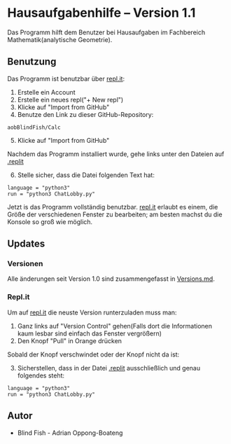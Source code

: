 # Hausaufgabenhilfe – Version 1.1

Das Programm hilft dem Benutzer bei Hausaufgaben im Fachbereich Mathematik(analytische Geometrie).


## Benutzung

Das Programm ist benutzbar über [repl.it](https://repl.it/):
1. Erstelle ein Account
2. Erstelle ein neues repl("+ New repl")
3. Klicke auf "Import from GitHub"
4. Benutze den Link zu dieser GitHub-Repository:
 ```
aobBlindFish/Calc
```
5. Klicke auf "Import from GitHub"

Nachdem das Programm installiert wurde, gehe links unter den Dateien auf [.replit](.replit)

6. Stelle sicher, dass die Datei folgenden Text hat:
```
language = "python3"
run = "python3 ChatLobby.py"
```
Jetzt is das Programm vollständig benutzbar. [repl.it](https://repl.it/) erlaubt es einem, die Größe der verschiedenen Fenster zu bearbeiten; am besten machst du die Konsole so groß wie möglich.

## Updates

### Versionen
Alle änderungen seit Version 1.0 sind zusammengefasst in [Versions.md](Versions.md).

### Repl.it
Um auf [repl.it](https://repl.it/) die neuste Version runterzuladen muss man:
1. Ganz links auf "Version Control" gehen(Falls dort die Informationen kaum lesbar sind einfach das Fenster vergrößern)
2. Den Knopf "Pull" in Orange drücken

Sobald der Knopf verschwindet oder der Knopf nicht da ist:

3. Sicherstellen, dass in der Datei [.replit](.replit) ausschließlich und genau folgendes steht:
```
language = "python3"
run = "python3 ChatLobby.py"
```

## Autor

- Blind Fish - Adrian Oppong-Boateng